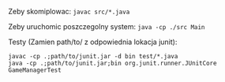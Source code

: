 Zeby skomiplowac:
`javac src/*.java`

Zeby uruchomic poszczegolny system:
`java -cp ./src Main`

Testy (Zamien path/to/ z odpowiednia lokacja junit):
```
javac -cp .;path/to/junit.jar -d bin test/*.java
java -cp .;path/to/junit.jar;bin org.junit.runner.JUnitCore GameManagerTest
```


